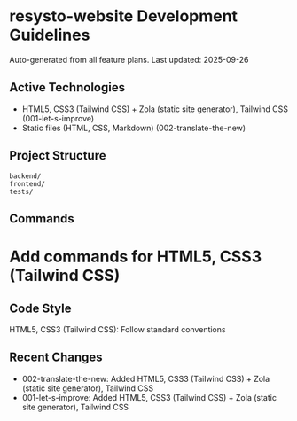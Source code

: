# resysto-website Development Guidelines

Auto-generated from all feature plans. Last updated: 2025-09-26

## Active Technologies
- HTML5, CSS3 (Tailwind CSS) + Zola (static site generator), Tailwind CSS (001-let-s-improve)
- Static files (HTML, CSS, Markdown) (002-translate-the-new)

## Project Structure
```
backend/
frontend/
tests/
```

## Commands
# Add commands for HTML5, CSS3 (Tailwind CSS)

## Code Style
HTML5, CSS3 (Tailwind CSS): Follow standard conventions

## Recent Changes
- 002-translate-the-new: Added HTML5, CSS3 (Tailwind CSS) + Zola (static site generator), Tailwind CSS
- 001-let-s-improve: Added HTML5, CSS3 (Tailwind CSS) + Zola (static site generator), Tailwind CSS

<!-- MANUAL ADDITIONS START -->
<!-- MANUAL ADDITIONS END -->
